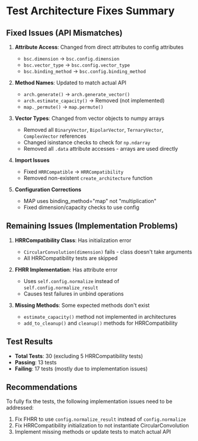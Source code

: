 # Test Architecture Fixes Summary

## Fixed Issues (API Mismatches)

1. **Attribute Access**: Changed from direct attributes to config attributes
   - `bsc.dimension` → `bsc.config.dimension`
   - `bsc.vector_type` → `bsc.config.vector_type`
   - `bsc.binding_method` → `bsc.config.binding_method`

2. **Method Names**: Updated to match actual API
   - `arch.generate()` → `arch.generate_vector()`
   - `arch.estimate_capacity()` → Removed (not implemented)
   - `map._permute()` → `map.permute()`

3. **Vector Types**: Changed from vector objects to numpy arrays
   - Removed all `BinaryVector`, `BipolarVector`, `TernaryVector`, `ComplexVector` references
   - Changed isinstance checks to check for `np.ndarray`
   - Removed all `.data` attribute accesses - arrays are used directly

4. **Import Issues**
   - Fixed `HRRCompatible` → `HRRCompatibility`
   - Removed non-existent `create_architecture` function

5. **Configuration Corrections**
   - MAP uses binding_method="map" not "multiplication"
   - Fixed dimension/capacity checks to use config

## Remaining Issues (Implementation Problems)

1. **HRRCompatibility Class**: Has initialization error
   - `CircularConvolution(dimension)` fails - class doesn't take arguments
   - All HRRCompatibility tests are skipped

2. **FHRR Implementation**: Has attribute error
   - Uses `self.config.normalize` instead of `self.config.normalize_result`
   - Causes test failures in unbind operations

3. **Missing Methods**: Some expected methods don't exist
   - `estimate_capacity()` method not implemented in architectures
   - `add_to_cleanup()` and `cleanup()` methods for HRRCompatibility

## Test Results

- **Total Tests**: 30 (excluding 5 HRRCompatibility tests)
- **Passing**: 13 tests
- **Failing**: 17 tests (mostly due to implementation issues)

## Recommendations

To fully fix the tests, the following implementation issues need to be addressed:
1. Fix FHRR to use `config.normalize_result` instead of `config.normalize`
2. Fix HRRCompatibility initialization to not instantiate CircularConvolution
3. Implement missing methods or update tests to match actual API